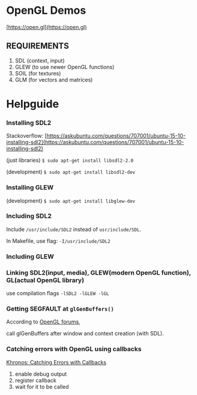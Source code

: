 # OpenGL Demos

[https://open.gl](https://open.gl)

## REQUIREMENTS

1. SDL      (context, input)
1. GLEW     (to use newer OpenGL functions)
1. SOIL     (for textures)
1. GLM      (for vectors and matrices)

# Helpguide

### Installing SDL2

Stackoverflow: [https://askubuntu.com/questions/707001/ubuntu-15-10-installing-sdl2](https://askubuntu.com/questions/707001/ubuntu-15-10-installing-sdl2)

(just libraries)
`$ sudo apt-get install libsdl2-2.0`

(development)
`$ sudo apt-get install libsdl2-dev`

### Installing GLEW

(development)
`$ sudo apt-get install libglew-dev`

### Including SDL2

Include `/usr/include/SDL2` instead of `usr/include/SDL`.

In Makefile, use flag: `-I/usr/include/SDL2`

### Including GLEW

### Linking SDL2(input, media), GLEW(modern OpenGL function), GL(actual OpenGL library)

use compilation flags `-lSDL2 -lGLEW -lGL`

### Getting SEGFAULT at `glGenBuffers()`

According to [OpenGL forums](https://www.opengl.org/discussion_boards/showthread.php/170104-glGenBuffers-segfault),

call glGenBuffers after window and context creation (with SDL).

### Catching errors with OpenGL using callbacks

[Khronos: Catching Errors with Callbacks](https://www.khronos.org/opengl/wiki/OpenGL_Error#Catching_errors_.28the_easy_way.29)

1. enable debug output
1. register callback
1. wait for it to be called
